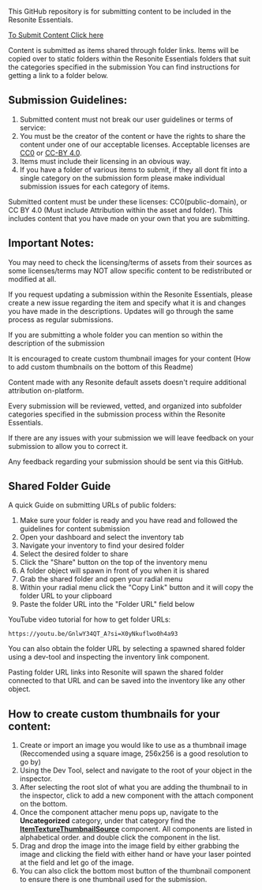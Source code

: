 This GitHub repository is for submitting content to be included in the Resonite Essentials.

[To Submit Content Click here](https://github.com/Yellow-Dog-Man/Resonite-Submissions/issues/new?template=Essentials_Submission.yml)

Content is submitted as items shared through folder links. Items will be copied over to static folders within the Resonite Essentials folders that suit the categories specified in the submission You can find instructions for getting a link to a folder below.
## Submission Guidelines:

1. Submitted content must not break our user guidelines or terms of service:
2. You must be the creator of the content or have the rights to share the content under one of our acceptable licenses. Acceptable licenses are [CC0](https://creativecommons.org/publicdomain/zero/1.0/) or [CC-BY 4.0](https://creativecommons.org/licenses/by/4.0/).
3. Items must include their licensing in an obvious way.
4. If you have a folder of various items to submit, if they all dont fit into a single category on the submission form please make individual submission issues for each category of items.

Submitted content must be under these licenses: CC0(public-domain), or CC BY 4.0 (Must include Attribution within the asset and folder). This includes content that you have made on your own that you are submitting.

## Important Notes: 

You may need to check the licensing/terms of assets from their sources as some licenses/terms may NOT allow specific content to be redistributed or modified at all.

If you request updating a submission within the Resonite Essentials, please create a new issue regarding the item and specify what it is and changes you have made in the descriptions. Updates will go through the same process as regular submissions.

If you are submitting a whole folder you can mention so within the description of the submission

It is encouraged to create custom thumbnail images for your content (How to add custom thumbnails on the bottom of this Readme)

Content made with any Resonite default assets doesn't require additional attribution on-platform.

Every submission will be reviewed, vetted, and organized into subfolder categories specified in the submission process within the Resonite Essentials.

If there are any issues with your submission we will leave feedback on your submission to allow you to correct it.

Any feedback regarding your submission should be sent via this GitHub.

## Shared Folder Guide
A quick Guide on submitting URLs of public folders:

1. Make sure your folder is ready and you have read and followed the guidelines for content submission
2. Open your dashboard and select the inventory tab
3. Navigate your inventory to find your desired folder
4. Select the desired folder to share
5. Click the "Share" button on the top of the inventory menu
6. A folder object will spawn in front of you when it is shared
7. Grab the shared folder and open your radial menu
8. Within your radial menu click the "Copy Link" button and it will copy the folder URL to your clipboard
9. Paste the folder URL into the "Folder URL" field below

YouTube video tutorial for how to get folder URLs:

    https://youtu.be/GnlwY34QT_A?si=X0yNkuflwo0h4a93

You can also obtain the folder URL by selecting a spawned shared folder using a dev-tool and inspecting the inventory link component.

Pasting folder URL links into Resonite will spawn the shared folder connected to that URL and can be saved into the inventory like any other object.

## How to create custom thumbnails for your content:

1. Create or import an image you would like to use as a thumbnail image (Reccomended using a square image, 256x256 is a good resolution to go by)
2. Using the Dev Tool, select and navigate to the root of your object in the inspector.
3. After selecting the root slot of what you are adding the thumbnail to in the inspector, click to add a new component with the attach component on the bottom.
4. Once the component attacher menu pops up, navigate to the **Uncategorized** category, under that category find the **[ItemTextureThumbnailSource](https://wiki.resonite.com/Component:ItemTextureThumbnailSource)** component. All components are listed in alphabetical order. and double click the component in the list.
5. Drag and drop the image into the image field by either grabbing the image and clicking the field with either hand or have your laser pointed at the field and let go of the image.
6. You can also click the bottom most button of the thumbnail component to ensure there is one thumbnail used for the submission.
